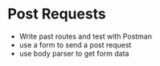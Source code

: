 # Post Requests
- Write past routes and test with Postman
- use a form to send a post request
- use body parser to get form data
